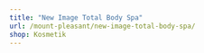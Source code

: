 ```yaml
---
title: "New Image Total Body Spa"
url: /mount-pleasant/new-image-total-body-spa/
shop: Kosmetik
---
```

